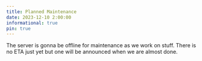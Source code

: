 ```yaml
---
title: Planned Maintenance
date: 2023-12-10 2:00:00
informational: true
pin: true
---
```


The server is gonna be offline for maintenance as we work on stuff.
There is no ETA just yet but one will be announced when we are almost done.
